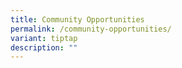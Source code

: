 ```yaml
---
title: Community Opportunities
permalink: /community-opportunities/
variant: tiptap
description: ""
---
```

